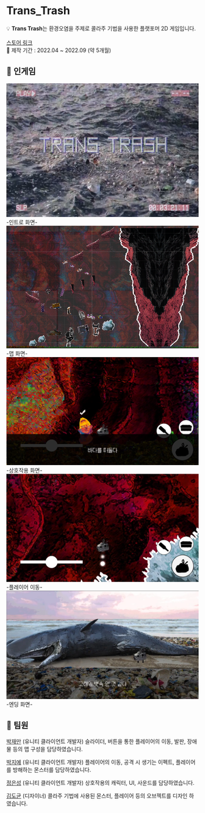 # Trans_Trash

💡 **Trans Trash**는 환경오염을 주제로 콜라주 기법을 사용한 플랫포머 2D 게임입니다.<br>
<br>
[스토어 링크](https://play.google.com/store/apps/details?id=com.DefaultCompany.Stac)
<br>
📆 제작 기간 : 2022.04 ~ 2022.09 (약 5개월)

## 🔎 인게임

<img src="Docs/인트로 화면.png">
<br>
-인트로 화면-

<img src="Docs/맵 배치.png">
<br>
-맵 화면-

<img src="Docs/상호작용 화면.png">
<br>
-상호작용 화면-

<img src="Docs/플레이어 이동.png">
<br>
-플레이어 이동-

<img src="Docs/엔딩 화면.png">
<br>
-엔딩 화면-

## 👥 팀원
[박재만](https://github.com/qkrwoaks) (유니티 클라이언트 개발자) 슬라이더, 버튼을 통한 플레이어의 이동, 발판, 장애물 등의 맵 구성을 담당하였습니다.

[박지예](https://github.com/jiye-stingray) (유니티 클라이언트 개발자) 플레이어의 이동, 공격 시 생기는 이펙트, 플레이어를 방해하는 몬스터를 담당하였습니다.

[정은성](https://github.com/JungEunseong) (유니티 클라이언트 개발자) 상호작용의 캐릭터, UI, 사운드를 담당하였습니다.

[김도균](https://github.com/DOK0706) (디자이너) 콜라주 기법에 사용된 몬스터, 플레이어 등의 오브젝트를 디자인 하였습니다.
